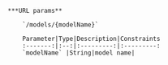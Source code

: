     ***URL params**

        `/models/{modelName}`

        Parameter|Type|Description|Constraints
        :-------:|:--:|:---------:|:---------:
        `modelName` |String|model name|
    

